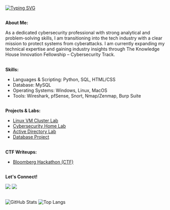 <a href="https://git.io/typing-svg"><img src="https://readme-typing-svg.demolab.com?font=Fira+Code&size=30&pause=1000&color=1582F3F8&center=true&width=435&lines=Hello%2C+There!+%F0%9F%91%8B;My+name+is+Nadia;Nice+to+meet+you!+" alt="Typing SVG" /></a>
##

**About Me:**

As a dedicated cybersecurity professional with strong analytical and problem-solving skills, I am transitioning into the tech industry with a clear mission to protect systems from
cyberattacks. I am currently expanding my technical expertise and gaining industry insights through The Knowledge House Innovation Fellowship – Cybersecurity Track.

##

**Skills:**   
- Languages & Scripting: Python, SQL, HTML/CSS
- Database: MySQL
- Operating Systems: Windows, Linux, MacOS
- Tools: Wireshark, pfSense, Snort, Nmap/Zenmap, Burp Suite

##

**Projects & Labs:**  
- <a href="https://github.com/nadiansh/Linux-VM-Cluster">Linux VM Cluster Lab</a>
- <a href="https://github.com/nadiansh/Cybersecurity-Home-Lab-Environment">Cybersecurity Home Lab</a>
- <a href="https://github.com/nadiansh/Active-Directory-Lab">Active Directory Lab</a>
- <a href="https://github.com/nadiansh/Dental-Office-Database/tree/main">Database Project</a>


##

**CTF Writeups:**
- <a href="https://github.com/nadiansh/Bloomberg-Hackathon-CTF-/tree/main">Bloomberg Hackathon (CTF)</a>


 ## 
 
**Let's Connect!**  

<a href="https://linkedin.com/in/nadiansh"><img src="https://custom-icon-badges.demolab.com/badge/LinkedIn-0A66C2?logo=linkedin-white&logoColor=fff" /></a>
<a href="https://github.com/nadiansh"><img src="https://img.shields.io/badge/GitHub-%23121011.svg?logo=github&logoColor=white" /></a>




##
![GitHub Stats](https://github-readme-stats.vercel.app/api?username=nadiansh&show_icons=true&rank_icon=github&bg_color=0d1117&hide_border=true&title_color=c9d1d9&text_color=c9d1d9&icon_color=c9d1d9) ![Top Langs](https://github-readme-stats.vercel.app/api/top-langs/?username=nadiansh&hide_progress=true&bg_color=0d1117&hide_border=true&title_color=c9d1d9&text_color=c9d1d9)



